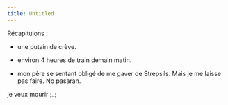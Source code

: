 ```yaml
---
title: Untitled
---
```


Récapitulons :

* une putain de crève.   

* environ 4 heures de train demain matin.   

* mon père se sentant obligé de me gaver de Strepsils. Mais je me laisse pas faire. No pasaran.

je veux mourir ;_;

